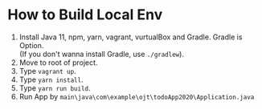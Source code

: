 # How to Build Local Env

1. Install Java 11, npm, yarn, vagrant, vurtualBox and Gradle. Gradle is Option.
<br>(If you don't wanna install Gradle, use `./gradlew`).
2. Move to root of project.
3. Type `vagrant up`.
4. Type `yarn install`.
5. Type `yarn run build`.
6. Run App by `main\java\com\example\ojt\todoApp2020\Application.java`
